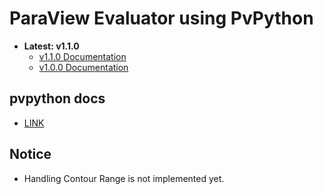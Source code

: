 # ParaView Evaluator using PvPython
* <b>Latest: v1.1.0</b>
    * <a href="docs/VERSION_1.1.0.md">v1.1.0 Documentation</a>
    * <a href="docs/VERSION_1.0.0.md">v1.0.0 Documentation</a>
## pvpython docs
* <a href="https://www.paraview.org/paraview-docs/nightly/python/">LINK</a>
## Notice
* Handling Contour Range is not implemented yet.